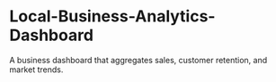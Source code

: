 # Local-Business-Analytics-Dashboard
A business dashboard that aggregates sales, customer retention, and market trends.
